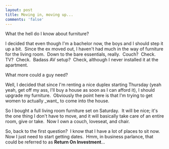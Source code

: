 ```yaml
---
layout: post
title: Moving in, moving up...
comments: 'false'
---
```


<p>What the hell do I know about furniture?</p>
<p>I decided that even though I'm a bachelor now, the boys and I should step it up a bit.  Since the ex moved out, I haven't had much in the way of furniture for the living room.  Down to the bare essentials, really.  Couch?  Check.  TV?  Check.  Badass AV setup?  Check, although I never installed it at the apartment.</p>
<p>What more could a guy need?</p>
<p>Well, I decided that since I'm renting a nice duplex starting Thursday (yeah yeah, get off my ass, I'll buy a house as soon as I can afford it), I should upgrade my furniture.  Obviously the point here is that I'm trying to get women to actually _want_ to come into the house.</p>
<p>So I bought a full living room furniture set on Saturday.  It will be nice; it's the one thing I don't have to move, and it will basically take care of an entire room, give or take.  Now I own a couch, loveseat, and chair.</p>
<p>So, back to the first question?  I know that I have a lot of places to sit now.  Now I just need to start getting dates.  Hmm, in business parlance, that could be referred to as <strong>Return On Investment</strong>...</p>
